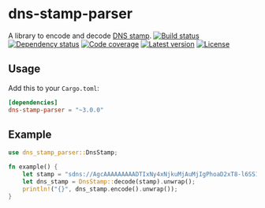 # dns-stamp-parser

A library to encode and decode [DNS stamp](https://dnscrypt.info/stamps-specifications).
[![Build status](https://github.com/LinkTed/dns-stamp-parser/workflows/Continuous%20Integration/badge.svg)](https://github.com/LinkTed/dns-stamp-parser/actions?query=workflow%3A%22Continuous+Integration%22)
[![Dependency status](https://deps.rs/repo/github/linkted/dns-stamp-parser/status.svg)](https://deps.rs/repo/github/linkted/dns-stamp-parser)
[![Code coverage](https://codecov.io/gh/LinkTed/dns-stamp-parser/branch/master/graph/badge.svg)](https://codecov.io/gh/LinkTed/dns-stamp-parser)
[![Latest version](https://img.shields.io/crates/v/dns-stamp-parser.svg)](https://crates.io/crates/dns-stamp-parser)
[![License](https://img.shields.io/crates/l/dns-stamp-parser.svg)](https://opensource.org/licenses/BSD-3-Clause)

## Usage

Add this to your `Cargo.toml`:

```toml
[dependencies]
dns-stamp-parser = "~3.0.0"
```

## Example

```rust
use dns_stamp_parser::DnsStamp;

fn example() {
    let stamp = "sdns://AgcAAAAAAAAADTIxNy4xNjkuMjAuMjIgPhoaD2xT8-l6SS1XCEtbmAcFnuBXqxUFh2_YP9o9uDgNZG5zLmFhLm5ldC51awovZG5zLXF1ZXJ5";
    let dns_stamp = DnsStamp::decode(stamp).unwrap();
    println!("{}", dns_stamp.encode().unwrap());
}
```

